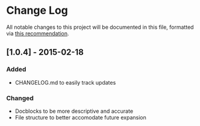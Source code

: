 # Change Log
All notable changes to this project will be documented in this file, formatted via [this recommendation](http://keepachangelog.com/).

## [1.0.4] - 2015-02-18
### Added
- CHANGELOG.md to easily track updates

### Changed
- Docblocks to be more descriptive and accurate
- File structure to better accomodate future expansion